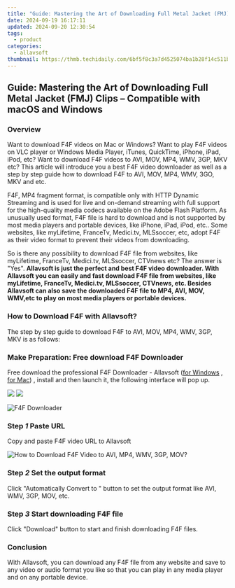 ```yaml
---
title: "Guide: Mastering the Art of Downloading Full Metal Jacket (FMJ) Clips – Compatible with macOS and Windows"
date: 2024-09-19 16:17:11
updated: 2024-09-20 12:30:54
tags:
  - product
categories:
  - allavsoft
thumbnail: https://thmb.techidaily.com/6bf5f8c3a7d4525074ba1b28f14c511bc7c37f5e8a7742b128774ee55042b67a.jpg
---
```


## Guide: Mastering the Art of Downloading Full Metal Jacket (FMJ) Clips – Compatible with macOS and Windows

### Overview

Want to download F4F videos on Mac or Windows? Want to play F4F videos on VLC player or Windows Media Player, iTunes, QuickTime, iPhone, iPad, iPod, etc? Want to download F4F videos to AVI, MOV, MP4, WMV, 3GP, MKV etc? This article will introduce you a best F4F video downloader as well as a step by step guide how to download F4F to AVI, MOV, MP4, WMV, 3GO, MKV and etc.

F4F, MP4 fragment format, is compatible only with HTTP Dynamic Streaming and is used for live and on-demand streaming with full support for the high-quality media codecs available on the Adobe Flash Platform. As unusually used format, F4F file is hard to download and is not supported by most media players and portable devices, like iPhone, iPad, iPod, etc.. Some websites, like myLifetime, FranceTv, Medici.tv, MLSsoccer, etc, adopt F4F as their video format to prevent their videos from downloading.

So is there any possibility to download F4F file from websites, like myLifetime, FranceTv, Medici.tv, MLSsoccer, CTVnews etc? The answer is "Yes". **Allavsoft is just the perfect and best F4F video downloader. With Allavsoft you can easily and fast download F4F file from websites, like myLifetime, FranceTv, Medici.tv, MLSsoccer, CTVnews, etc. Besides Allavsoft can also save the downloaded F4F file to MP4, AVI, MOV, WMV,etc to play on most media players or portable devices.**

### How to Download F4F with Allavsoft?

The step by step guide to download F4F to AVI, MOV, MP4, WMV, 3GP, MKV is as follows:

### Make Preparation: Free download F4F Downloader

Free download the professional F4F Downloader - Allavsoft ([for Windows](https://tools.techidaily.com/allavsoft/products/) , [for Mac](https://tools.techidaily.com/allavsoft/products/)) , install and then launch it, the following interface will pop up.

[![](https://www.allavsoft.com/how-to/../images/how-to/free-download-win.jpg)](https://tools.techidaily.com/allavsoft/products/) [![](https://www.allavsoft.com/how-to/../images/how-to/free-download-mac.jpg)](https://tools.techidaily.com/allavsoft/products/)

![F4F Downloader](https://www.allavsoft.com/how-to/../images/allavsoft/screen-shot-600.jpg)

### Step _1_ Paste URL

Copy and paste F4F video URL to Allavsoft

![How to Download F4F Video to AVI, MP4, WMV, 3GP, MOV?](https://www.allavsoft.com/how-to/../images/how-to/f4f-downloader/download-f4f-video-to-avi-wmv-mov-mp4.jpg)

### Step _2_ Set the output format

Click "Automatically Convert to " button to set the output format like AVI, WMV, 3GP, MOV, etc.

### Step _3_ Start downloading F4F file

Click "Download" button to start and finish downloading F4F files.

### Conclusion

With Allavsoft, you can download any F4F file from any website and save to any video or audio format you like so that you can play in any media player and on any portable device.

<ins class="adsbygoogle"
     style="display:block"
     data-ad-format="autorelaxed"
     data-ad-client="ca-pub-7571918770474297"
     data-ad-slot="1223367746"></ins>



<ins class="adsbygoogle"
     style="display:block"
     data-ad-client="ca-pub-7571918770474297"
     data-ad-slot="8358498916"
     data-ad-format="auto"
     data-full-width-responsive="true"></ins>
